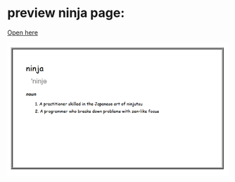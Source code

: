 # preview ninja page:
[Open here](https://html-preview.github.io/?url=https://github.com/ahmadlatif1/Pre-Bootcamp-public/blob/main/ninja/ninja.html)

![alt text](https://github.com/ahmadlatif1/Pre-Bootcamp-public/blob/main/ninja/ninjaImage.png?raw=true)
